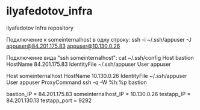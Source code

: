 # ilyafedotov_infra
ilyafedotov Infra repository

Подключение к someinternalhost в одну строку:
  ssh -i ~/.ssh/appuser -J appuser@84.201.175.83 appuser@10.130.0.26
  
Подключение вида "ssh someinternalhost":
  cat ~/.ssh/config
  Host bastion
        HostName 84.201.175.83
        IdentityFile ~/.ssh/appuser
        User appuser

  Host someinternalhost
        HostName 10.130.0.26
        IdentityFile ~/.ssh/appuser
        User appuser
        ProxyCommand ssh -q -W %h:%p bastion
        

bastion_IP = 84.201.175.83
someinternalhost_IP = 10.130.0.26
testapp_IP = 84.201.130.13
testapp_port = 9292

        
